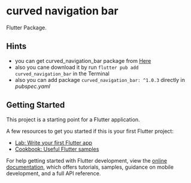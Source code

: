 # curved navigation bar

Flutter Package.

## Hints

- you can get curved_navigation_bar package from [Here](https://pub.dev/packages/curved_navigation_bar)
- also you cane download it by run `flutter pub add curved_navigation_bar` in the Terminal
- also you can add package `curved_navigation_bar: ^1.0.3` directly in *pubspec.yaml*

## Getting Started

This project is a starting point for a Flutter application.

A few resources to get you started if this is your first Flutter project:

- [Lab: Write your first Flutter app](https://docs.flutter.dev/get-started/codelab)
- [Cookbook: Useful Flutter samples](https://docs.flutter.dev/cookbook)

For help getting started with Flutter development, view the
[online documentation](https://docs.flutter.dev/), which offers tutorials,
samples, guidance on mobile development, and a full API reference.
